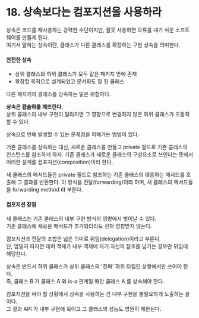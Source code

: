 # 18. 상속보다는 컴포지션을 사용하라

상속은 코드를 재사용하는 강력한 수단이지만, 잘못 사용하면 오류를 내기 쉬운 소프트웨어를 만들게 된다.  
여기서 말하는 상속이란, 클래스가 다른 클래스를 확장하는 구현 상속을 의미한다.

#### 안전한 상속
- 상위 클래스와 하위 클래스가 모두 같은 패키지 안에 존재
- 확장할 목적으로 설계되었고 문서화도 잘 된 클래스

다른 패지키의 클래스를 상속하는 일은 위험하다.

**상속은 캡슐화를 깨뜨린다.**  
상위 클래스의 내부 구현이 달라지면 그 영향으로 변경하지 않은 하위 클래스가 오동작할 수 있다.

상속으로 인해 발생할 수 있는 문제점을 피해가는 방법이 있다.  

기존 클래스를 상속하는 대신, 새로운 클래스를 만들고 private 필드로 기존 클래스의 인스턴스를 참조하게 하자.
기존 클래스가 새로운 클래스의 구성요소로 쓰인다는 뜻에서 이러한 설계를 컴포지션(composition)이라 한다.

새 클래스의 메서드들은 private 필드로 참조하는 기존 클래스의 대응하는 메서드를 호출해 그 결과를 반환한다. 
이 방식을 전달(forwarding)이라 하며, 새 클래스의 메서드들을 forwarding method 라 부른다.

#### 컴포지션 장점
새 클래스는 기존 클래스의 내부 구현 방식의 영향에서 벗어날 수 있다.  
기존 클래스에 새로운 메서드가 추가되더라도 전혀 영향받지 않는다.

컴포지션과 전달의 조합은 넓은 의미로 위임(delegation)이라고 부른다.  
단, 엄밀히 따지면 래퍼 객체가 내부 객체에 자기 자신의 참조를 넘기는 경우만 위임에 해당한다.

상속은 반드시 하위 클래스가 상위 클래스의 '진짜' 하위 타입인 상황에서만 쓰여야 한다.  
즉, 클래스 B 가 클래스 A 와 is-a 관계일 때만 클래스 A 를 상속해야 한다.

컴포지션을 써야 할 상황에서 상속을 사용하는 건 내부 구현을 불필요하게 노출하는 꼴이다.  
그 결과 API 가 내부 구현에 묵이고 그 클래스의 성능도 영원히 제한된다.